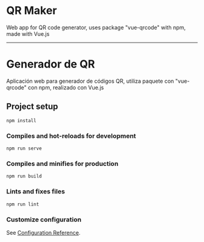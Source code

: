 # QR Maker
Web app for QR code generator, uses package "vue-qrcode" with npm, made with Vue.js

---
# Generador de QR
Aplicación web para generador de códigos QR, utiliza paquete con "vue-qrcode" con npm, realizado con Vue.js

## Project setup
```
npm install
```

### Compiles and hot-reloads for development
```
npm run serve
```

### Compiles and minifies for production
```
npm run build
```

### Lints and fixes files
```
npm run lint
```

### Customize configuration
See [Configuration Reference](https://cli.vuejs.org/config/).
